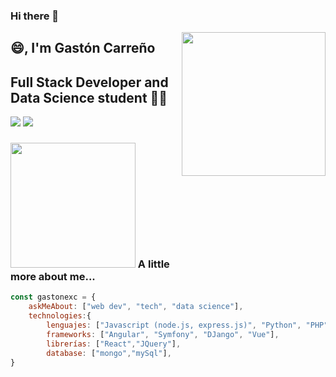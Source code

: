 ### Hi there 👋

<img align='right' src="https://media.giphy.com/media/26AHONQ79FdWZhAI0/giphy.gif" width="230">

## :smile:, I'm Gastón Carreño 
## Full Stack Developer and Data Science student 👨‍💻

[![](https://img.shields.io/badge/LinkedIn-gastonexc-blue)](www.linkedin.com/in/gaston-carreño)
[![](https://img.shields.io/badge/Gmail-gastonexc%40gmail.com-red)](mailto:gastonexc@gmail.com)


### <img src="https://media.giphy.com/media/1337mjZhdNJWSY/giphy.gif" width="200"> A little more about me...  

```javascript
const gastonexc = {
    askMeAbout: ["web dev", "tech", "data science"],
    technologies:{
        lenguajes: ["Javascript (node.js, express.js)", "Python", "PHP"],
        frameworks: ["Angular", "Symfony", "DJango", "Vue"],
        librerías: ["React","JQuery"],
        database: ["mongo","mySql"], 
}  
```
